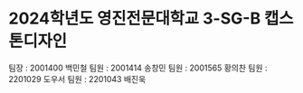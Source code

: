 # 2024학년도 영진전문대학교 3-SG-B 캡스톤디자인

팀장 : 2001400 백민철
팀원 : 2001414 송창민
팀원 : 2001565 황의찬
팀원 : 2201029 도우서
팀원 : 2201043 배진욱
